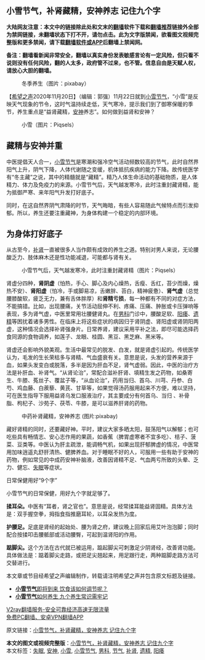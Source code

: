  <h2>小雪节气，补肾藏精，安神养志 记住九个字</h2> <p class="notice"><b>大陆网友注意：本文中的链接除此处和文末的<a href="https://github.com/bannedbook/fanqiang" >翻墙</a>软件下载和<a href="https://github.com/killgcd/justmysocks/blob/master/README.md">翻墙推荐</a>链接外全部为禁网链接，未翻墙状态下打不开，请勿点击。此为文字版禁闻，欲看图文视频完整版和更多禁闻，请下载<a href="https://github.com/bannedbook/fanqiang">翻墙软件或APP</a>后翻墙上禁闻网。</p><p>备注：翻墙看新闻非常安全，翻墙以真实身份发表敏感言论有一定风险，但只看不说则没有任何风险，翻的人太多，政府管不过来，也不管。信息自由是天赋人权，请放心大胆的翻墙。</b></p>  <div class="entry"> <figure><figcaption>冬季养生（图片：pixabay）</figcaption></figure> <p>【<span class='wp_keywordlink_affiliate'><a href="https://www.soundofhope.org" title="希望之声" target="_blank">希望之声</a></span>2020年11月20日】（编辑：郭强）11月22日就到<a href="https://www.bannedbook.org/bnews/tag/%E5%B0%8F%E9%9B%AA/" class="st_tag internal_tag" rel="tag" title="标签 小雪 下的日志">小雪</a><a href="https://www.bannedbook.org/bnews/tag/%E8%8A%82%E6%B0%94/" class="st_tag internal_tag" rel="tag" title="标签 节气 下的日志">节气</a>，“小雪”是反映天气现象的节令，这时气温持续走低，天气寒冷，提示我们到了御寒保暖的季节，养生重点是“益肾藏精，<a href="https://www.bannedbook.org/bnews/tag/%E5%AE%89%E7%A5%9E/" class="st_tag internal_tag" rel="tag" title="标签 安神 下的日志">安神</a>养志”。如何做到益肾和安神？</p> <figure><figcaption>小雪（图片：Piqsels）</figcaption></figure> <h2>藏精与安神并重</h2> <p>中医提倡天人合一，<a href="https://www.bannedbook.org/bnews/tag/%E5%B0%8F%E9%9B%AA%E8%8A%82%E6%B0%94/" class="st_tag internal_tag" rel="tag" title="标签 小雪节气 下的日志">小雪节气</a>是寒潮和强冷空气活动频数较高的节气，此时自然界阳气上升，阴气下降，人体代谢随之变缓，机体抵抗疾病的能力下降。故传统医学有“冬主藏”之说，其中的精髓就是“藏精”。精乃人体生命活动的基础物质，是人体精力、体力及免疫力的来源。小雪节气后，天气越发寒冷，此时注重封藏肾精，能为抵御严寒、来年阳气升发打好底子。</p> <p>同时，在这自然界阴气肃降的时节，天气晦暗，有些人容易随此气候特点而引发抑郁。所以，养生还要注重藏神，为身体构建一个稳定的内部环境。</p>  <h2>为身体打好底子</h2> <p>从古至今，<a href="https://www.bannedbook.org/bnews/tag/%e8%a1%a5%e8%82%be/" class="st_tag internal_tag" rel="tag" title="标签 补肾 下的日志">补肾</a>一直被很多人当作颇有成效的养生之道。特别对男人来说，无论腰酸乏力、肢体麻木还是性功能减退，可能都与肾有关。</p> <figure><figcaption>小雪节气后，天气越发寒冷，此时注重封藏肾精（图片：Piqsels）</figcaption></figure> <p>肾虚分四种，<strong>肾阴虚</strong>（怕热，手心、脚心及内心燥热，舌瘦、舌红，苔少而燥，燥热不安）、<strong>肾阳虚</strong>（怕冷，手或脚易凉，舌嫩胖、苔白，精神疲惫）、<strong>肾气虚</strong>（总觉腰膝酸软，疲乏无力，兼有舌体胖厚）和<strong>肾精亏损</strong>，每一种都有不同的对症方法，不能搞错。比如，出现腰痛，关节活动屈伸不利、疼痛、压痛、肿胀或卡压弹响等表现，多为肾气虚，中医里常用壮腰健肾丸。在<a href="https://www.bannedbook.org/bnews/tag/%e7%94%b7%e7%a7%91/" class="st_tag internal_tag" rel="tag" title="标签 男科 下的日志">男科</a>门诊中，腰酸足软、<a href="https://www.bannedbook.org/bnews/tag/%e9%98%b3%e7%97%bf/" class="st_tag internal_tag" rel="tag" title="标签 阳痿 下的日志">阳痿</a>、<a href="https://www.bannedbook.org/bnews/tag/%e9%81%97%e7%b2%be/" class="st_tag internal_tag" rel="tag" title="标签 遗精 下的日志">遗精</a>等困扰着诸多男性。在临床上将这些症状的病因归于肾阴虚、肾阳虚或肾阴阳两虚，这种情况会选择补肾强身片。日常养肾，建议采用平补之法，即尽可能选择药食同源的食物调养，如莲子、龙眼、桂圆、黑豆、黑芝麻、黑米等。</p> <p>肾虚还会影响外貌美观。生活中最常见的脱发、白发，就是肾虚引起的。传统医学认为，毛发的生长荣枯多与肾精、气血盛衰有关。意思是说，头发的营养来源于血，如果头发变白或脱落，多半是因为肝血不足，肾气虚弱。因此，中医的治疗方法是补肝血、补肾气。“从肾论治”，常配合滋补肝肾、填精生发之药物，如桑寄生、牛膝、菟丝子、覆盆子等，“从血论治”，药用当归、首乌、川芎、丹参、白芍、鸡血藤、白蒺藜、黄芪、甘草等，如果觉得汤药服用起来不方便，难以坚持，可在医生指导下服用益肾乌发口服液治疗，其主要成分有何首乌、当归 、补骨脂、枸杞子、沙苑子、茯苓、牛膝，是可以滋养肝肾的药物。</p>  <figure><figcaption>中药补肾藏精，安神养志 (图片:pixabay)</figcaption></figure> <p>藏好肾精的同时，还要藏好神。平时，建议大家多晒太阳，鼓荡阳气以解郁；也可吃些具有畅情志、安心志作用的果蔬，如香蕉（脾胃虚寒者不宜多吃）、桔子、菠菜、豆类等。中医认为肝主疏泄，能调畅气机，如果出现肝郁脾虚的情况，中医常用加味逍遥丸舒肝清热、健脾养血。对于睡眠不好的人，可服用一些有助于安神的药物，例如常见的中成药安神补脑液，改善因肾精不足、气血两亏所致的头晕、乏力、健忘、<a href="https://www.bannedbook.org/bnews/tag/%e5%a4%b1%e7%9c%a0/" class="st_tag internal_tag" rel="tag" title="标签 失眠 下的日志">失眠</a>等症状。</p> <p>日常保健用好“9个字”</p> <p>小雪节气的日常保健，用好九个字就足够了。</p>  <p><strong>揉耳朵。</strong>中医有“耳者，肾之官也”。意思是说，经常揉耳能益肾固精。具体方法是：双手握空拳，拇指食指推磨耳轮，以耳朵发热为度。</p> <p><strong>护腰足。</strong>足底是肾经的起始处、腰为肾之府，建议晚上回家后用艾叶泡泡脚；同时配合按揉叩击腰骶部或活动腰臀，可起到温肾阳的作用。</p> <p><strong>踮脚尖。</strong>这个方法在古代就已被运用，踮起脚尖可刺激足少阴肾经，改善肾功能。具体做法是：踮着脚尖走路，或把足尖翘起来，用足跟行走，两种踮脚走路方法可交替进行。</p>  <p>本文章或节目经希望之声编辑制作，转载请注明希望之声并包含原文标题及链接。</p> <ul class='op-related-articles' title='相关阅读'> <li><a href='https://www.bannedbook.org/bnews/health/20201121/1434606.html' target='_blank'><b>小雪节气</b>即将到来 饮食该如何调节呢？</a></li> <li><a href='https://www.bannedbook.org/bnews/health/20181124/1036042.html' target='_blank'><b>小雪节气</b>如何养生 九个养生常识需牢记</a></li> </ul> <p class="texttj"> <a href="https://www.bannedbook.org/forum23/topic22702.html" target="_blank">V2ray翻墙服务-安全可靠经济高速无限流量</a><br/> <a href="https://github.com/bannedbook/fanqiang/wiki/%E7%A6%81%E9%97%BB%E7%BD%91%E5%AE%89%E5%8D%93%E7%BF%BB%E5%A2%99%E6%96%B0%E9%97%BBAPP" target="_blank">免费PC翻墙、安卓VPN翻墙APP</a></p><p>原文链接：<a class="src_link"  href="https://www.soundofhope.org/post/444217" target="_blank">小雪节气，补肾藏精，安神养志 记住九个字</a></p><a name='sharetosocial'></a>       <div><b>本文的图文或视频完整版</b>：<a href='https://www.bannedbook.org/bnews/comments/20201121/1434729.html'>小雪节气，补肾藏精，安神养志 记住九个字</a></div>  </div><!--END ENTRY--> <div class="postfooter"> <div>本文标签：<a href="https://www.bannedbook.org/bnews/tag/%e5%a4%b1%e7%9c%a0/" rel="tag">失眠</a>, <a href="https://www.bannedbook.org/bnews/tag/%E5%AE%89%E7%A5%9E/" rel="tag">安神</a>, <a href="https://www.bannedbook.org/bnews/tag/%E5%B0%8F%E9%9B%AA/" rel="tag">小雪</a>, <a href="https://www.bannedbook.org/bnews/tag/%E5%B0%8F%E9%9B%AA%E8%8A%82%E6%B0%94/" rel="tag">小雪节气</a>, <a href="https://www.bannedbook.org/bnews/tag/%e7%94%b7%e7%a7%91/" rel="tag">男科</a>, <a href="https://www.bannedbook.org/bnews/tag/%E8%8A%82%E6%B0%94/" rel="tag">节气</a>, <a href="https://www.bannedbook.org/bnews/tag/%e8%a1%a5%e8%82%be/" rel="tag">补肾</a>, <a href="https://www.bannedbook.org/bnews/tag/%e9%81%97%e7%b2%be/" rel="tag">遗精</a>, <a href="https://www.bannedbook.org/bnews/tag/%e9%98%b3%e7%97%bf/" rel="tag">阳痿</a></div>  </div><!--END POSTFOOTER--> 